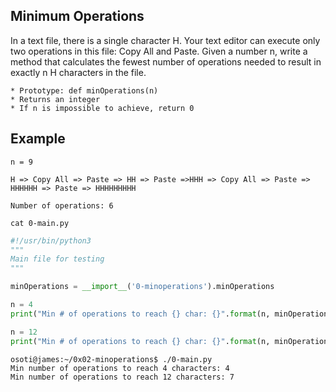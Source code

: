 ## Minimum Operations

In a text file, there is a single character H. Your text editor can execute only two operations in this file: Copy All and Paste. Given a number n, write a method that calculates the fewest number of operations needed to result in exactly n H characters in the file.

    * Prototype: def minOperations(n)
    * Returns an integer
    * If n is impossible to achieve, return 0

## Example

```
n = 9

H => Copy All => Paste => HH => Paste =>HHH => Copy All => Paste => HHHHHH => Paste => HHHHHHHHH

Number of operations: 6
```

``` shell
cat 0-main.py
```

``` python
#!/usr/bin/python3
"""
Main file for testing
"""

minOperations = __import__('0-minoperations').minOperations

n = 4
print("Min # of operations to reach {} char: {}".format(n, minOperations(n)))

n = 12
print("Min # of operations to reach {} char: {}".format(n, minOperations(n)))

```

``` shell
osoti@james:~/0x02-minoperations$ ./0-main.py
Min number of operations to reach 4 characters: 4
Min number of operations to reach 12 characters: 7
```
